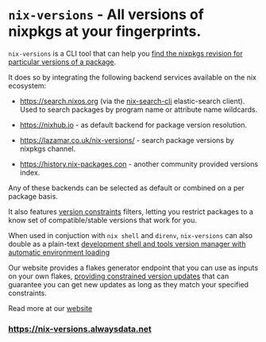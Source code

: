 # `nix-versions` - All versions of nixpkgs at your fingerprints.

`nix-versions` is a CLI tool that can help you [find the nixpkgs revision for particular versions of a package](https://nix-versions.alwaysdata.net/getting-started/listing-versions.html).

It does so by integrating the following backend services available on the nix ecosystem:

- https://search.nixos.org (via the [nix-search-cli](https://github.com/peterldowns/nix-search-cli) elastic-search client). Used to search packages by program name or attribute name wildcards.

- https://nixhub.io - as default backend for package version resolution.

- https://lazamar.co.uk/nix-versions/ - search package versions by nixpkgs channel.

- https://history.nix-packages.con - another community provided versions index.

Any of these backends can be selected as default or combined on a per package basis.


It also features [version constraints](https://github.com/Masterminds/semver?tab=readme-ov-file#hyphen-range-comparisons) filters, letting you restrict packages to a know set of compatible/stable versions that work for you.

When used in conjuction with `nix shell` and `direnv`, `nix-versions` can also double as a plain-text [development shell and tools version manager with automatic environment loading](https://nix-versions.alwaysdata.net/tools-version-manager.html)

Our website provides a flakes generator endpoint that you can use as inputs on your own flakes, [providing constrained version updates](https://nix-versions.alwaysdata.net/flake-generator.html) that can guarantee you can get new updates as long as they match your specified constraints.

Read more at our [website](https://nix-versions.alwaysdata.net/)

### https://nix-versions.alwaysdata.net
